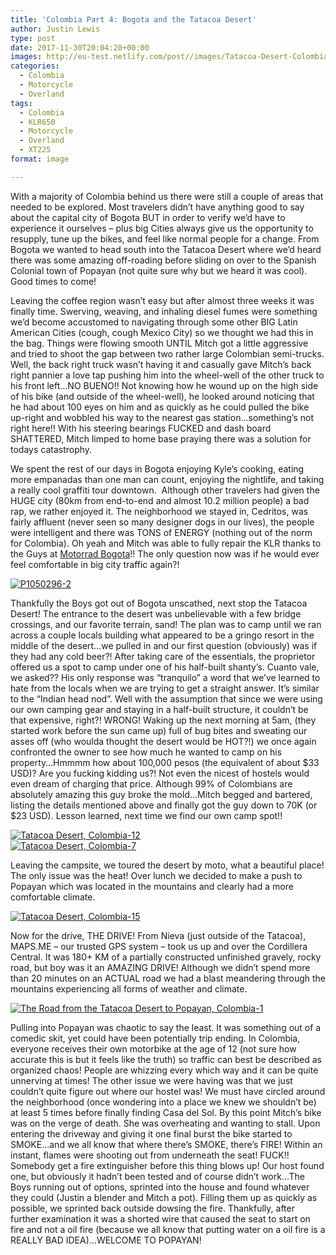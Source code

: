 ```yaml
---
title: 'Colombia Part 4: Bogota and the Tatacoa Desert'
author: Justin Lewis
type: post
date: 2017-11-30T20:04:28+00:00
images: http://eu-test.netlify.com/post//images/Tatacoa-Desert-Colombia-2.jpg
categories:
  - Colombia
  - Motorcycle
  - Overland
tags:
  - Colombia
  - KLR650
  - Motorcycle
  - Overland
  - XT225
format: image

---
```

With a majority of Colombia behind us there were still a couple of areas that needed to be explored. Most travelers didn’t have anything good to say about the capital city of Bogota BUT in order to verify we’d have to experience it ourselves – plus big Cities always give us the opportunity to resupply, tune up the bikes, and feel like normal people for a change. From Bogota we wanted to head south into the Tatacoa Desert where we’d heard there was some amazing off-roading before sliding on over to the Spanish Colonial town of Popayan (not quite sure why but we heard it was cool). Good times to come!

Leaving the coffee region wasn’t easy but after almost three weeks it was finally time. Swerving, weaving, and inhaling diesel fumes were something we’d become accustomed to navigating through some other BIG Latin American Cities (cough, cough Mexico City) so we thought we had this in the bag. Things were flowing smooth UNTIL Mitch got a little aggressive and tried to shoot the gap between two rather large Colombian semi-trucks. Well, the back right truck wasn’t having it and casually gave Mitch’s back right pannier a love tap pushing him into the wheel-well of the other truck to his front left…NO BUENO!! Not knowing how he wound up on the high side of his bike (and outside of the wheel-well), he looked around noticing that he had about 100 eyes on him and as quickly as he could pulled the bike up-right and wobbled his way to the nearest gas station…something’s not right here!! With his steering bearings FUCKED and dash board SHATTERED, Mitch limped to home base praying there was a solution for todays catastrophy.<!--more-->

We spent the rest of our days in Bogota enjoying Kyle’s cooking, eating more empanadas than one man can count, enjoying the nightlife, and taking a really cool graffiti tour downtown.&nbsp; Although other travelers had given the HUGE city (80km from end-to-end and almost 10.2 million people) a bad rap, we rather enjoyed it. The neighborhood we stayed in, Cedritos, was fairly affluent (never seen so many designer dogs in our lives), the people were intelligent and there was TONS of ENERGY (nothing out of the norm for Colombia). Oh yeah and Mitch was able to fully repair the KLR thanks to the Guys at [Motorrad Bogota][1]!! The only question now was if he would ever feel comfortable in big city traffic again?!

<div class="ngg-gallery-singlepic-image " style="">
  <a href="http://www.elevationupgrade.com/wp-content/gallery/colombia-part-4/P1050296-2.jpg"
		     title=""
             data-src="http://www.elevationupgrade.com/wp-content/gallery/colombia-part-4/P1050296-2.jpg"
             data-thumbnail="http://www.elevationupgrade.com/wp-content/gallery/colombia-part-4/thumbs/thumbs_P1050296-2.jpg"
             data-image-id="977"
             data-title="P1050296-2"
             data-description=""
             target='_self'
             class="ngg-fancybox" rel="2b8582997d6dd984f94ee8dca4744a0a"> <img class="ngg-singlepic"
             src="http://www.elevationupgrade.com/wp-content/gallery/colombia-part-4/dynamic/P1050296-2.jpg-nggid03977-ngg0dyn-0x0x100-00f0w010c010r110f110r010t010.jpg"
             alt="P1050296-2"
             title="P1050296-2"
 /> </a>
</div>

Thankfully the Boys got out of Bogota unscathed, next stop the Tatacoa Desert! The entrance to the desert was unbelievable with a few bridge crossings, and our favorite terrain, sand! The plan was to camp until we ran across a couple locals building what appeared to be a gringo resort in the middle of the desert…we pulled in and our first question (obviously) was if they had any cold beer?! After taking care of the essentials, the proprietor offered us a spot to camp under one of his half-built shanty’s. Cuanto vale, we asked?? His only response was “tranquilo” a word that we’ve learned to hate from the locals when we are trying to get a straight answer. It’s similar to the “Indian head nod”. Well with the assumption that since we were using our own camping gear and staying in a half-built structure, it couldn’t be that expensive, right?! WRONG! Waking up the next morning at 5am, (they started work before the sun came up) full of bug bites and sweating our asses off (who woulda thought the desert would be HOT?!) we once again confronted the owner to see how much he wanted to camp on his property…Hmmmm how about 100,000 pesos (the equivalent of about $33 USD)? Are you fucking kidding us?! Not even the nicest of hostels would even dream of charging that price. Although 99% of Colombians are absolutely amazing this guy broke the mold…Mitch begged and bartered, listing the details mentioned above and finally got the guy down to 70K (or $23 USD). Lesson learned, next time we find our own camp spot!!&nbsp;

<div class="ngg-gallery-singlepic-image " style="">
  <a href="http://www.elevationupgrade.com/wp-content/gallery/colombia-part-4/Tatacoa-Desert-Colombia-12.jpg"
		     title=""
             data-src="http://www.elevationupgrade.com/wp-content/gallery/colombia-part-4/Tatacoa-Desert-Colombia-12.jpg"
             data-thumbnail="http://www.elevationupgrade.com/wp-content/gallery/colombia-part-4/thumbs/thumbs_Tatacoa-Desert-Colombia-12.jpg"
             data-image-id="984"
             data-title="Tatacoa Desert, Colombia-12"
             data-description=""
             target='_self'
             class="ngg-fancybox" rel="d2c8b9b709954e42ab33f06478034d27"> <img class="ngg-singlepic"
             src="http://www.elevationupgrade.com/wp-content/gallery/colombia-part-4/dynamic/Tatacoa-Desert-Colombia-12.jpg-nggid03984-ngg0dyn-0x0x100-00f0w010c010r110f110r010t010.jpg"
             alt="Tatacoa Desert, Colombia-12"
             title="Tatacoa Desert, Colombia-12"
 /> </a>
</div>

<div class="ngg-gallery-singlepic-image " style="">
  <a href="http://www.elevationupgrade.com/wp-content/gallery/colombia-part-4/Tatacoa-Desert-Colombia-7.jpg"
		     title=""
             data-src="http://www.elevationupgrade.com/wp-content/gallery/colombia-part-4/Tatacoa-Desert-Colombia-7.jpg"
             data-thumbnail="http://www.elevationupgrade.com/wp-content/gallery/colombia-part-4/thumbs/thumbs_Tatacoa-Desert-Colombia-7.jpg"
             data-image-id="983"
             data-title="Tatacoa Desert, Colombia-7"
             data-description=""
             target='_self'
             class="ngg-fancybox" rel="f0ff7cc62a3a14812be49839f26cf1f4"> <img class="ngg-singlepic"
             src="http://www.elevationupgrade.com/wp-content/gallery/colombia-part-4/dynamic/Tatacoa-Desert-Colombia-7.jpg-nggid03983-ngg0dyn-0x0x100-00f0w010c010r110f110r010t010.jpg"
             alt="Tatacoa Desert, Colombia-7"
             title="Tatacoa Desert, Colombia-7"
 /> </a>
</div>

Leaving the campsite, we toured the desert by moto, what a beautiful place! The only issue was the heat! Over lunch we decided to make a push to Popayan which was located in the mountains and clearly had a more comfortable climate.

<div class="ngg-gallery-singlepic-image " style="">
  <a href="http://www.elevationupgrade.com/wp-content/gallery/colombia-part-4/Tatacoa-Desert-Colombia-15.jpg"
		     title=""
             data-src="http://www.elevationupgrade.com/wp-content/gallery/colombia-part-4/Tatacoa-Desert-Colombia-15.jpg"
             data-thumbnail="http://www.elevationupgrade.com/wp-content/gallery/colombia-part-4/thumbs/thumbs_Tatacoa-Desert-Colombia-15.jpg"
             data-image-id="985"
             data-title="Tatacoa Desert, Colombia-15"
             data-description=""
             target='_self'
             class="ngg-fancybox" rel="522aa072782b1f847b63c347703de909"> <img class="ngg-singlepic"
             src="http://www.elevationupgrade.com/wp-content/gallery/colombia-part-4/dynamic/Tatacoa-Desert-Colombia-15.jpg-nggid03985-ngg0dyn-0x0x100-00f0w010c010r110f110r010t010.jpg"
             alt="Tatacoa Desert, Colombia-15"
             title="Tatacoa Desert, Colombia-15"
 /> </a>
</div>

Now for the drive, THE DRIVE! From Nieva (just outside of the Tatacoa), MAPS.ME – our trusted GPS system – took us up and over the Cordillera Central. It was 180+ KM of a partially constructed unfinished gravely, rocky road, but boy was it an AMAZING DRIVE! Although we didn’t spend more than 20 minutes on an ACTUAL road we had a blast meandering through the mountains experiencing all forms of weather and climate.

<div class="ngg-gallery-singlepic-image " style="">
  <a href="http://www.elevationupgrade.com/wp-content/gallery/colombia-part-4/The-Road-from-the-Tatacoa-Desert-to-Popayan-Colombia-1.jpg"
		     title=""
             data-src="http://www.elevationupgrade.com/wp-content/gallery/colombia-part-4/The-Road-from-the-Tatacoa-Desert-to-Popayan-Colombia-1.jpg"
             data-thumbnail="http://www.elevationupgrade.com/wp-content/gallery/colombia-part-4/thumbs/thumbs_The-Road-from-the-Tatacoa-Desert-to-Popayan-Colombia-1.jpg"
             data-image-id="986"
             data-title="The Road from the Tatacoa Desert to Popayan, Colombia-1"
             data-description=""
             target='_self'
             class="ngg-fancybox" rel="558db891368ed004bf31d361a2465a88"> <img class="ngg-singlepic"
             src="http://www.elevationupgrade.com/wp-content/gallery/colombia-part-4/dynamic/The-Road-from-the-Tatacoa-Desert-to-Popayan-Colombia-1.jpg-nggid03986-ngg0dyn-0x0x100-00f0w010c010r110f110r010t010.jpg"
             alt="The Road from the Tatacoa Desert to Popayan, Colombia-1"
             title="The Road from the Tatacoa Desert to Popayan, Colombia-1"
 /> </a>
</div>

Pulling into Popayan was chaotic to say the least. It was something out of a comedic skit, yet could have been potentially trip ending. In Colombia, everyone receives their own motorbike at the age of 12 (not sure how accurate this is but it feels like the truth) so traffic can best be described as organized chaos! People are whizzing every which way and it can be quite unnerving at times! The other issue we were having was that we just couldn’t quite figure out where our hostel was! We must have circled around the neighborhood (once wondering into a place we knew we shouldn’t be) at least 5 times before finally finding Casa del Sol. By this point Mitch’s bike was on the verge of death. She was overheating and wanting to stall. Upon entering the driveway and giving it one final burst the bike started to SMOKE…and we all know that where there’s SMOKE, there’s FIRE! Within an instant, flames were shooting out from underneath the seat! FUCK!! Somebody get a fire extinguisher before this thing blows up! Our host found one, but obviously it hadn’t been tested and of course didn’t work…The Boys running out of options, sprinted into the house and found whatever they could (Justin a blender and Mitch a pot). Filling them up as quickly as possible, we sprinted back outside dowsing the fire. Thankfully, after further examination it was a shorted wire that caused the seat to start on fire and not a oil fire (because we all know that putting water on a oil fire is a REALLY BAD IDEA)…WELCOME TO POPAYAN!



 [1]: http://www.motorradcentercolombia.com/#la-mejor-atencion